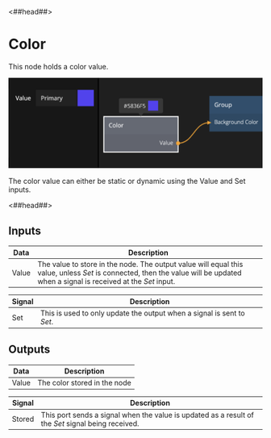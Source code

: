 <##head##>

# Color

This node holds a <span class="ndl-data">color</span> value.

<div class="ndl-image-with-background l">

![](color_node.png)

</div>

The <span class="ndl-data">color</span> value can either be static or dynamic using the <span class="ndl-data">Value</span> and <span class="ndl-signal">Set</span> inputs.

<##head##>

## Inputs

| Data                                | Description                                                                                                                                                                     |
| ----------------------------------- | ------------------------------------------------------------------------------------------------------------------------------------------------------------------------------- |
| <span class="ndl-data">Value</span> | The value to store in the node. The output value will equal this value, unless _Set_ is connected, then the value will be updated when a signal is received at the _Set_ input. |

| Signal                              | Description                                                            |
| ----------------------------------- | ---------------------------------------------------------------------- |
| <span class="ndl-signal">Set</span> | This is used to only update the output when a signal is sent to _Set_. |

## Outputs

| Data                                | Description                  |
| ----------------------------------- | ---------------------------- |
| <span class="ndl-data">Value</span> | The color stored in the node |

| Signal                                 | Description                                                                                        |
| -------------------------------------- | -------------------------------------------------------------------------------------------------- |
| <span class="ndl-signal">Stored</span> | This port sends a signal when the value is updated as a result of the _Set_ signal being received. |
